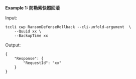 **Example 1: 防勒索快照回滚**



Input: 

```
tccli cwp RansomDefenseRollback --cli-unfold-argument  \
    --Quuid xx \
    --BackupTime xx
```

Output: 
```
{
    "Response": {
        "RequestId": "xx"
    }
}
```

